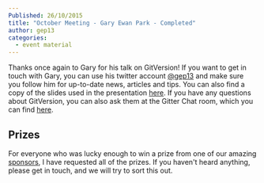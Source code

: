 ```yaml
---
Published: 26/10/2015
title: "October Meeting - Gary Ewan Park - Completed"
author: gep13
categories:
  - event material
---
```


Thanks once again to Gary for his talk on GitVersion!  If you want to get in touch with Gary, you can use his twitter account [@gep13][Gary_Twitter_Account] and make sure you follow him for up-to-date news, articles and tips. You can also find a copy of the slides used in the presentation [here][Gary_Slides].  If you have any questions about GitVersion, you can also ask them at the Gitter Chat room, which you can find [here](https://gitter.im/GitTools/GitVersion).

## Prizes

For everyone who was lucky enough to win a prize from one of our amazing [sponsors][sponsors_page], I have requested all of the prizes.  If you haven't heard anything, please get in touch, and we will try to sort this out.

[Gary_Slides]: http://www.slideshare.net/gep13/semantic-versioning-with-gitversion-take-2
[Gary_Twitter_Account]: https://twitter.com/gep13
[sponsors_page]: http://www.aberdeendevelopers.co.uk/sponsors/
